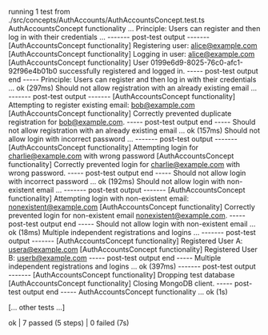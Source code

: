 running 1 test from ./src/concepts/AuthAccounts/AuthAccountsConcept.test.ts
AuthAccountsConcept functionality ...
  Principle: Users can register and then log in with their credentials ...
------- post-test output -------
[AuthAccountsConcept functionality] Registering user: alice@example.com
[AuthAccountsConcept functionality] Logging in user: alice@example.com
[AuthAccountsConcept functionality] User 0199e6d9-8025-76c0-afc1-92f96e4b01b0 successfully registered and logged in.
----- post-test output end -----
  Principle: Users can register and then log in with their credentials ... ok (297ms)
  Should not allow registration with an already existing email ...
------- post-test output -------
[AuthAccountsConcept functionality] Attempting to register existing email: bob@example.com
[AuthAccountsConcept functionality] Correctly prevented duplicate registration for bob@example.com.
----- post-test output end -----
  Should not allow registration with an already existing email ... ok (157ms)
  Should not allow login with incorrect password ...
------- post-test output -------
[AuthAccountsConcept functionality] Attempting login for charlie@example.com with wrong password
[AuthAccountsConcept functionality] Correctly prevented login for charlie@example.com with wrong password.
----- post-test output end -----
  Should not allow login with incorrect password ... ok (192ms)
  Should not allow login with non-existent email ...
------- post-test output -------
[AuthAccountsConcept functionality] Attempting login with non-existent email: nonexistent@example.com
[AuthAccountsConcept functionality] Correctly prevented login for non-existent email nonexistent@example.com.
----- post-test output end -----
  Should not allow login with non-existent email ... ok (18ms)
  Multiple independent registrations and logins ...
------- post-test output -------
[AuthAccountsConcept functionality] Registered User A: usera@example.com
[AuthAccountsConcept functionality] Registered User B: userb@example.com
----- post-test output end -----
  Multiple independent registrations and logins ... ok (397ms)
------- post-test output -------
[AuthAccountsConcept functionality] Dropping test database
[AuthAccountsConcept functionality] Closing MongoDB client.
----- post-test output end -----
AuthAccountsConcept functionality ... ok (1s)

[... other tests ...]

ok | 7 passed (5 steps) | 0 failed (7s)
